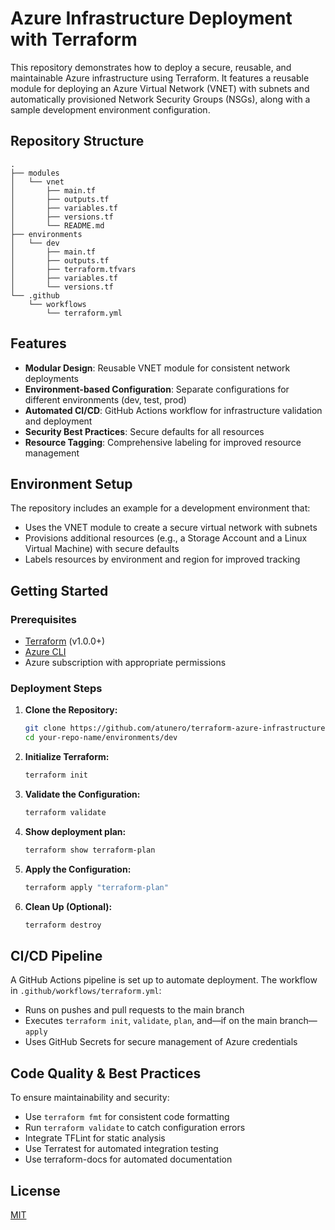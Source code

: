 # Azure Infrastructure Deployment with Terraform

This repository demonstrates how to deploy a secure, reusable, and maintainable Azure infrastructure using Terraform. It features a reusable module for deploying an Azure Virtual Network (VNET) with subnets and automatically provisioned Network Security Groups (NSGs), along with a sample development environment configuration.

## Repository Structure

```
.
├── modules
│   └── vnet
│       ├── main.tf
│       ├── outputs.tf
│       ├── variables.tf
│       ├── versions.tf
│       └── README.md
├── environments
│   └── dev
│       ├── main.tf
│       ├── outputs.tf
│       ├── terraform.tfvars
│       ├── variables.tf
│       └── versions.tf
└── .github
    └── workflows
        └── terraform.yml
```

## Features

- **Modular Design**: Reusable VNET module for consistent network deployments
- **Environment-based Configuration**: Separate configurations for different environments (dev, test, prod)
- **Automated CI/CD**: GitHub Actions workflow for infrastructure validation and deployment
- **Security Best Practices**: Secure defaults for all resources
- **Resource Tagging**: Comprehensive labeling for improved resource management

## Environment Setup

The repository includes an example for a development environment that:

- Uses the VNET module to create a secure virtual network with subnets
- Provisions additional resources (e.g., a Storage Account and a Linux Virtual Machine) with secure defaults
- Labels resources by environment and region for improved tracking

## Getting Started

### Prerequisites

- [Terraform](https://www.terraform.io/downloads.html) (v1.0.0+)
- [Azure CLI](https://docs.microsoft.com/en-us/cli/azure/install-azure-cli)
- Azure subscription with appropriate permissions

### Deployment Steps

1. **Clone the Repository:**
   ```bash
   git clone https://github.com/atunero/terraform-azure-infrastructure.git
   cd your-repo-name/environments/dev
   ```

2. **Initialize Terraform:**
   ```bash
   terraform init
   ```

3. **Validate the Configuration:**
   ```bash
   terraform validate
   ```

4. **Show deployment plan:**
   ```bash
   terraform show terraform-plan
   ```

5. **Apply the Configuration:**
   ```bash
   terraform apply "terraform-plan"
   ```

6. **Clean Up (Optional):**
   ```bash
   terraform destroy
   ```

## CI/CD Pipeline

A GitHub Actions pipeline is set up to automate deployment. The workflow in `.github/workflows/terraform.yml`:

- Runs on pushes and pull requests to the main branch
- Executes `terraform init`, `validate`, `plan`, and—if on the main branch—`apply`
- Uses GitHub Secrets for secure management of Azure credentials

## Code Quality & Best Practices

To ensure maintainability and security:

- Use `terraform fmt` for consistent code formatting
- Run `terraform validate` to catch configuration errors
- Integrate TFLint for static analysis
- Use Terratest for automated integration testing
- Use terraform-docs for automated documentation

## License

[MIT](LICENSE)
